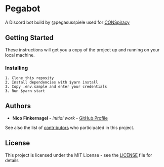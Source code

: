 # Pegabot

A Discord bot build by @pegasusspiele used for [CONSpiracy](https://pegasus.de/conspiracy)
## Getting Started

These instructions will get you a copy of the project up and running on your local machine.
### Installing

```
1. Clone this reposity
2. Install dependencies with $yarn install
3. Copy .env.sample and enter your credentials
3. Run $yarn start
```

## Authors

* **Nico Finkernagel** - *Initial work* - [GitHub Profile](https://github.com/gruselhaus)

See also the list of [contributors](https://github.com/pegasusspiele/pegabot//contributors) who participated in this project.

## License

This project is licensed under the MIT License - see the [LICENSE](LICENSE) file for details
